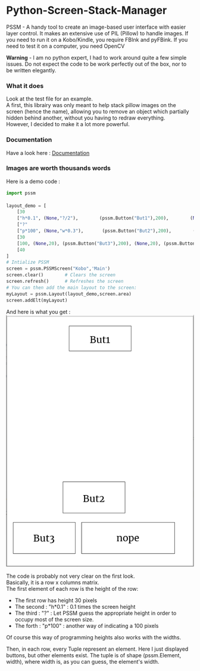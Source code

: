 # Python-Screen-Stack-Manager
PSSM - A handy tool to create an image-based user interface with easier layer control.
It makes an extensive use of PIL (Pillow) to handle images.
If you need to run it on a Kobo/Kindle, you require FBInk and pyFBink.
If you need to test it on a computer, you need OpenCV

**Warning** - I am no python expert, I had to work around quite a few simple issues. Do not expect the code to be work perfectly out of the box, nor to be written elegantly.

### What it does
Look at the test file for an example.  
A first, this librairy was only meant to help stack pillow images on the screen (hence the name), allowing you to remove an object which partially hidden behind another, without you having to redraw everything.  
However, I decided to make it a lot more powerful.  




### Documentation
Have a look here :
[Documentation](DOCS/HELP.md)

### Images are worth thousands words
Here is a demo code :
```Python
import pssm

layout_demo = [
    [30                                                                                         ],
    ["h*0.1", (None,"?/2"),        (pssm.Button("But1"),200),        (None,"?/2")               ],
    ["?"                                                                                        ],
    ["p*100", (None,"w*0.3"),       (pssm.Button("But2"),200),        (None,"w*0.3")            ],
    [30                                                                                         ],
    [100, (None,20), (pssm.Button("But3"),200), (None,20), (pssm.Button("nope"),300), (None,10) ],
    [40                                                                                         ]
]
# Intialize PSSM
screen = pssm.PSSMScreen("Kobo",'Main')
screen.clear()        # Clears the screen
screen.refresh()      # Refreshes the screen
# You can then add the main layout to the screen:
myLayout = pssm.Layout(layout_demo,screen.area)
screen.addElt(myLayout)
```
And here is what you get :
![PSSMLayout](DOCS/PSSM_Layout.PNG)

The code is probably not very clear on the first look.  
Basically, it is a row x columns matrix.  
The first element of each row is the height of the row:  
- The first row has height 30 pixels
- The second : "h*0.1" :  0.1 times the screen height
- The third : "?" : Let PSSM guess the appropriate height in order to occupy most of the screen size.
- The forth : "p*100" : another way of indicating a 100 pixels

Of course this way of programming heights also works with the widths.  

Then, in each row, every Tuple represent an element. Here I just displayed buttons, but other elements exist. The tuple is of shape (pssm.Element, width), where width is, as you can guess, the element's width.
